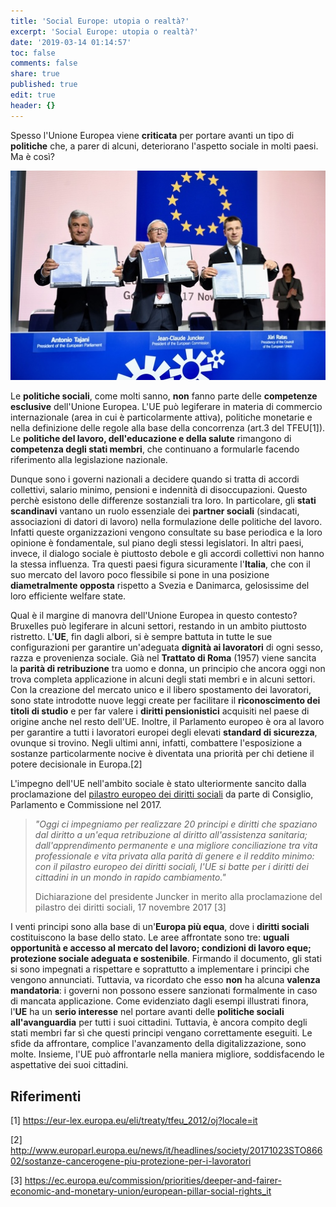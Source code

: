 ```yaml
---
title: 'Social Europe: utopia o realtà?'
excerpt: 'Social Europe: utopia o realtà?'
date: '2019-03-14 01:14:57'
toc: false
comments: false
share: true
published: true
edit: true
header: {}
---
```

Spesso l'Unione Europea viene **criticata** per portare avanti un tipo di **politiche** che, a parer di alcuni, deteriorano l'aspetto sociale in molti paesi. Ma è così?

[![](/assets/images/p035644000202-687757_small.jpeg "La proposta per il Pilastro Europeo dei Diritti Sociali è stata firmata dal Presidente Juncker per la Commissione europea, dal Presidente Tajani per il Parlamento europeo e dal Primo ministro Ratas per il Consiglio dell'Unione europea. Immagine © European Union, 1995-2019")](http://europa.eu/rapid/press-release_STATEMENT-17-4706_en.htm)

Le **politiche sociali**, come molti sanno, **non** fanno parte delle **competenze esclusive** dell'Unione Europea. L'UE può legiferare in materia di commercio internazionale (area in cui è particolarmente attiva), politiche monetarie e nella definizione delle regole alla base della concorrenza (art.3 del TFEU\[1]). Le **politiche del lavoro, dell'educazione e della salute** rimangono di **competenza degli stati membri**, che continuano a formularle facendo riferimento alla legislazione nazionale.

Dunque sono i governi nazionali a decidere quando si tratta di accordi collettivi, salario minimo, pensioni e indennità di disoccupazioni. Questo perchè esistono delle differenze sostanziali tra loro. In particolare, gli **stati scandinavi** vantano un ruolo essenziale dei **partner sociali** (sindacati, associazioni di datori di lavoro) nella formulazione delle politiche del lavoro. Infatti queste organizzazioni vengono consultate su base periodica e la loro opinione è fondamentale, sul piano degli stessi legislatori. In altri paesi, invece, il dialogo sociale è piuttosto debole e gli accordi collettivi non hanno la stessa influenza. Tra questi paesi figura sicuramente l'**Italia**, che con il suo mercato del lavoro poco flessibile si pone in una posizione **diametralmente opposta** rispetto a Svezia e Danimarca, gelosissime del loro efficiente welfare state.

Qual è il margine di manovra dell'Unione Europea in questo contesto? Bruxelles può legiferare in alcuni settori, restando in un ambito piuttosto ristretto. L'**UE**, fin dagli albori, si è sempre battuta in tutte le sue configurazioni per garantire un'adeguata **dignità ai lavoratori** di ogni sesso, razza e provenienza sociale. Già nel **Trattato di Roma** (1957) viene sancita la **parità di retribuzione** tra uomo e donna, un principio che ancora oggi non trova completa applicazione in alcuni degli stati membri e in alcuni settori. Con la creazione del mercato unico e il libero spostamento dei lavoratori, sono state introdotte nuove leggi create per facilitare il **riconoscimento dei titoli di studio** e per far valere i **diritti pensionistici** acquisiti nel paese di origine anche nel resto dell'UE. Inoltre, il Parlamento europeo è ora al lavoro per garantire a tutti i lavoratori europei degli elevati **standard di sicurezza**, ovunque si trovino. Negli ultimi anni, infatti, combattere l'esposizione a sostanze particolarmente nocive è diventata una priorità per chi detiene il potere decisionale in Europa.\[2]

L'impegno dell'UE nell'ambito sociale è stato ulteriormente sancito dalla proclamazione del [pilastro europeo dei diritti sociali](https://ec.europa.eu/commission/priorities/deeper-and-fairer-economic-and-monetary-union/european-pillar-social-rights_it) da parte di Consiglio, Parlamento e Commissione nel 2017. 

> _"Oggi ci impegniamo per realizzare 20 principi e diritti che spaziano dal diritto a un'equa retribuzione al diritto all'assistenza sanitaria; dall'apprendimento permanente e una migliore conciliazione tra vita professionale e vita privata alla parità di genere e il reddito minimo: con il pilastro europeo dei diritti sociali, l'UE si batte per i diritti dei cittadini in un mondo in rapido cambiamento."_
>
> Dichiarazione del presidente Juncker in merito alla proclamazione del pilastro dei diritti sociali, 17 novembre 2017 \[3]

I venti principi sono alla base di un'**Europa più equa**, dove i **diritti sociali** costituiscono la base dello stato. Le aree affrontate sono tre: **uguali opportunità e accesso al mercato del lavoro; condizioni di lavoro eque; protezione sociale adeguata e sostenibile**. Firmando il documento, gli stati si sono impegnati a rispettare e soprattutto a implementare i principi che vengono annunciati. Tuttavia, va ricordato che esso **non** ha alcuna **valenza mandatoria**: i governi non possono essere sanzionati formalmente in caso di mancata applicazione. Come evidenziato dagli esempi illustrati finora, l'**UE** ha un **serio interesse** nel portare avanti delle **politiche sociali all'avanguardia** per tutti i suoi cittadini. Tuttavia, è ancora compito degli stati membri far sì che questi principi vengano correttamente eseguiti. Le sfide da affrontare, complice l'avanzamento della digitalizzazione, sono molte. Insieme, l'UE può affrontarle nella maniera migliore, soddisfacendo le aspettative dei suoi cittadini.

## Riferimenti

\[1] <https://eur-lex.europa.eu/eli/treaty/tfeu_2012/oj?locale=it>

\[2] <http://www.europarl.europa.eu/news/it/headlines/society/20171023STO86602/sostanze-cancerogene-piu-protezione-per-i-lavoratori>

\[3] <https://ec.europa.eu/commission/priorities/deeper-and-fairer-economic-and-monetary-union/european-pillar-social-rights_it>
